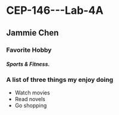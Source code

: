 # CEP-146---Lab-4A

## **Jammie Chen**

### Favorite Hobby
#### *Sports & Fitness.*

### A list of three things my enjoy doing
- Watch movies
- Read novels
- Go shopping

